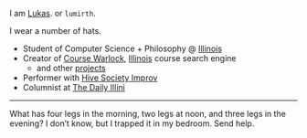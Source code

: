 I am [Lukas](/info). or `lumirth`.

I wear a number of hats.

- Student of Computer Science + Philosophy @ [Illinois](https://cs.illinois.edu)
- Creator of [Course Warlock](https://warlock.mirth.cc), [Illinois](https://illinois.edu) course search engine
  - and other [projects](/work)
- Performer with [Hive Society Improv](https://hivesocietyimprov.com)
- Columnist at [The Daily Illini](https://dailyillini.com)

---

<!-- 
If you are a friend, know that I value you. If you are a stranger, know that I welcome you with open arms. The distinction between the two is like a drawing in the sand, erased by the tides of time. Come, let us walk together. It is a beautiful ~~bitch~~ beach of a universe. -->

What has four legs in the morning, two legs at noon, and three legs in the evening? I don’t know, but I trapped it in my bedroom. Send help.
